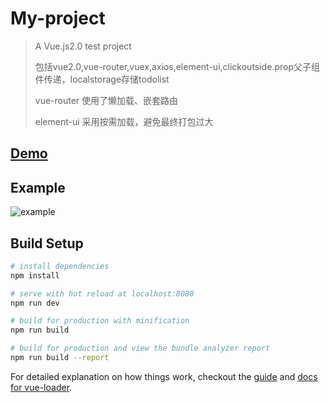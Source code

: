# My-project

> A Vue.js2.0 test project
>
> 包括vue2.0,vue-router,vuex,axios,element-ui,clickoutside.prop父子组件传递，localstorage存储todolist
>
> vue-router 使用了懒加载、嵌套路由
>
> element-ui 采用按需加载，避免最终打包过大

## [Demo](https://qw789.github.io/)

## Example

![example](http://7xs9eo.com1.z0.glb.clouddn.com/Introduction.gif)

##

## Build Setup

``` bash
# install dependencies
npm install

# serve with hot reload at localhost:8080
npm run dev

# build for production with minification
npm run build

# build for production and view the bundle analyzer report
npm run build --report
```

For detailed explanation on how things work, checkout the [guide](http://vuejs-templates.github.io/webpack/) and [docs for vue-loader](http://vuejs.github.io/vue-loader).
